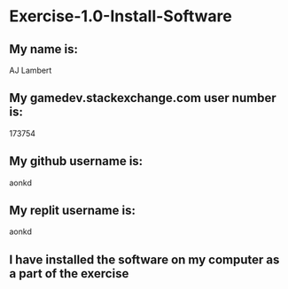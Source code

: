 # Exercise-1.0-Install-Software

## My name is:
AJ Lambert

## My gamedev.stackexchange.com user number is:
173754

## My github username is:
aonkd

## My replit username is:
aonkd

## I have installed the software on my computer as a part of the exercise
